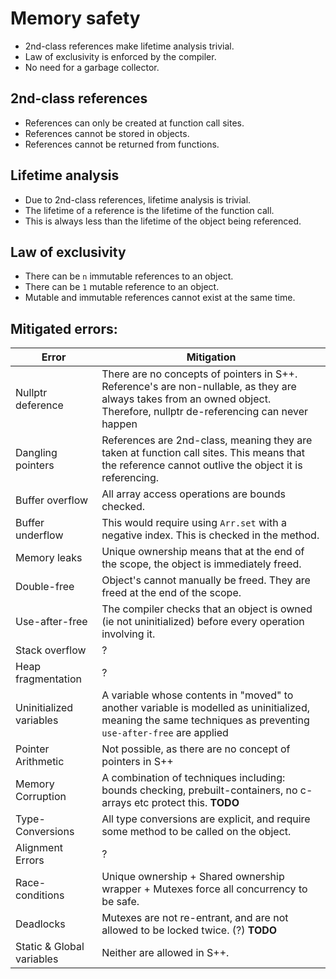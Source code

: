 # Memory safety
- 2nd-class references make lifetime analysis trivial.
- Law of exclusivity is enforced by the compiler.
- No need for a garbage collector.

## 2nd-class references
- References can only be created at function call sites.
- References cannot be stored in objects.
- References cannot be returned from functions.

## Lifetime analysis
- Due to 2nd-class references, lifetime analysis is trivial.
- The lifetime of a reference is the lifetime of the function call.
- This is always less than the lifetime of the object being referenced.

## Law of exclusivity
- There can be `n` immutable references to an object.
- There can be `1` mutable reference to an object.
- Mutable and immutable references cannot exist at the same time.

## Mitigated errors:
| Error                     | Mitigation                                                                                                                                                                |
|---------------------------|---------------------------------------------------------------------------------------------------------------------------------------------------------------------------|
| Nullptr deference         | There are no concepts of pointers in S++. Reference's are non-nullable, as they are always takes from an owned object. Therefore, nullptr de-referencing can never happen |
| Dangling pointers         | References are 2nd-class, meaning they are taken at function call sites. This means that the reference cannot outlive the object it is referencing.                       |
| Buffer overflow           | All array access operations are bounds checked.                                                                                                                           |
| Buffer underflow          | This would require using `Arr.set` with a negative index. This is checked in the method.                                                                                  |
| Memory leaks              | Unique ownership means that at the end of the scope, the object is immediately freed.                                                                                     |
| Double-free               | Object's cannot manually be freed. They are freed at the end of the scope.                                                                                                |
| Use-after-free            | The compiler checks that an object is owned (ie not uninitialized) before every operation involving it.                                                                   |
| Stack overflow            | ?                                                                                                                                                                         |
| Heap fragmentation        | ?                                                                                                                                                                         |
| Uninitialized variables   | A variable whose contents in "moved" to another variable is modelled as uninitialized, meaning the same techniques as preventing `use-after-free` are applied             |
| Pointer Arithmetic        | Not possible, as there are no concept of pointers in S++                                                                                                                  |
| Memory Corruption         | A combination of techniques including: bounds checking, prebuilt-containers, no c-arrays etc protect this. **TODO**                                                       |
| Type-Conversions          | All type conversions are explicit, and require some method to be called on the object.                                                                                    |
| Alignment Errors          | ?                                                                                                                                                                         |
| Race-conditions           | Unique ownership + Shared ownership wrapper + Mutexes force all concurrency to be safe.                                                                                   |
| Deadlocks                 | Mutexes are not re-entrant, and are not allowed to be locked twice. (?) **TODO**                                                                                          |
| Static & Global variables | Neither are allowed in S++.                                                                                                                                               |